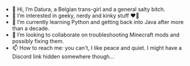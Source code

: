 - 👋 Hi, I’m Datura, a Belgian trans-girl and a general salty bitch.
- 👀 I’m interested in geeky, nerdy and kinky stuff :heart_on_fire:
- 🌱 I’m currently learning Python and getting back into Java after more than a decade.
- 💞️ I’m looking to collaborate on troubleshooting Minecraft mods and possibly fixing them.
- 📫 How to reach me: you can't, I like peace and quiet. I might have a Discord link hidden somewhere though...

<!---
Daturachan/Daturachan is a ✨ special ✨ repository because its `README.md` (this file) appears on your GitHub profile.
You can click the Preview link to take a look at your changes.
--->
